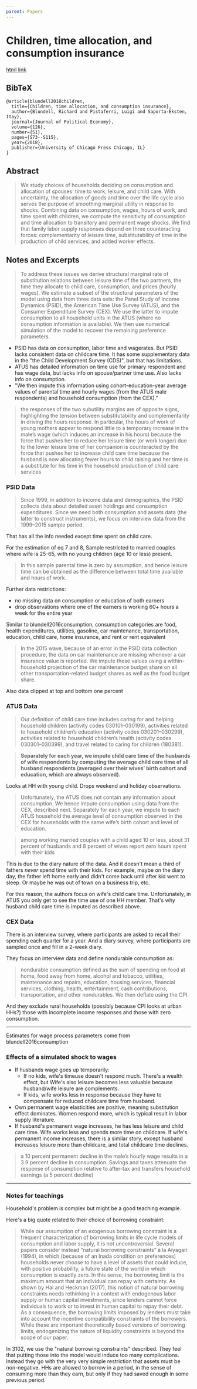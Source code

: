 ```yaml
---
parent: Papers
---
```


# Children, time allocation, and consumption insurance

[html link](https://www.journals.uchicago.edu/doi/10.1086/698752)

## BibTeX
```
@article{blundell2018children,
  title={Children, time allocation, and consumption insurance},
  author={Blundell, Richard and Pistaferri, Luigi and Saporta-Eksten, Itay},
  journal={Journal of Political Economy},
  volume={126},
  number={S1},
  pages={S73--S115},
  year={2018},
  publisher={University of Chicago Press Chicago, IL}
}
```

## Abstract

> We study choices of households deciding on consumption and allocation of spouses’ time to work, leisure, and child care. With uncertainty, the allocation of goods and time over the life cycle also serves the purpose of smoothing marginal utility in response to shocks. Combining data on consumption, wages, hours of work, and time spent with children, we compute the sensitivity of consumption and time allocation to transitory and permanent wage shocks. We find that family labor supply responses depend on three counteracting forces: complementarity of leisure time, substitutability of time in the production of child services, and added worker effects.


## Notes and Excerpts

> To address these issues we derive structural marginal rate of substitution relations between leisure time of the two partners, the time they allocate to child care, consumption, and prices (hourly wages). We estimate a subset of the structural parameters of the model using data from three data sets: the Panel Study of Income Dynamics (PSID), the American Time Use Survey (ATUS), and the Consumer Expenditure Survey (CEX). We use the latter to impute consumption to all household units in the ATUS (where no consumption information is available). We then use numerical simulation of the model to recover the remaining preference parameters.

- PSID has data on consumption, labor time and wagerates. But PSID lacks consistent data on childcare time. It has some supplementary data in the "the Child Development Survey (CDS)", but that has limitations.
- ATUS has detailed information on time use for primary respondent and has wage data, but lacks info on spouse/partner time use. Also lacks info on consumption.
- "We then impute this information using cohort-education-year average values of parental time and hourly wages (from the ATUS male respondents) and household consumption (from the CEX)."


> the responses of the two subutility margins are of opposite signs, highlighting the tension between substitutability and complementarity in driving the hours response. In particular, the hours of work of young mothers appear to respond little to a temporary increase in the male’s wage (which induces an increase in his hours) because the force that pushes her to reduce her leisure time (or work longer) due to the lower leisure time of her companion is counteracted by the force that pushes her to increase child care time because the husband is now allocating fewer hours to child raising and her time is a substitute for his time in the household production of child care services


### PSID Data

> Since 1999, in addition to income data and demographics, the PSID collects data about detailed asset holdings and consumption expenditures. Since we need both consumption and assets data (the latter to construct instruments), we focus on interview data from the 1999–2015 sample period. 

That has all the info needed except time spent on child care.

For the estimation of eq 7 and 8, 
Sample restricted to married couples where wife is 25-65, with no young children (age 10 or less) present.

> In this sample parental time is zero by assumption, and hence leisure time can be obtained as the difference between total time available and hours of work.

Further data restrictions:
- no missing data on consumption or education of both earners
- drop observations where one of the earners is working 60+ hours a week for the entire year

Similar to blundell2016consumption, consumption categories are food, health expenditures, utilities, gasoline, car maintenance, transportation, education, child care, home insurance, and rent or rent equivalent 

> In the 2015 wave, because of an error in the PSID data collection procedure, the data on car maintenance are missing whenever a car insurance value is reported. We impute these values using a within-household projection of the car maintenance budget share on all other transportation-related budget shares as well as the food budget share.

Also data clipped at top and bottom one percent


### ATUS Data

<!--
> One respondent per household (either the husband or wife in couple households) reports detailed information on how he or she spent his or her time on the previous day. The matching with the CPS can be used to recover demographic information for the respondent and the spouse (including his or her hourly wage), although some information is updated at the time of the ATUS interview.
-->

> Our definition of child care time includes caring for and helping household children (activity codes 030101–030199), activities related to household children’s education (activity codes 030201–030299), activities related to household children’s health (activity codes 030301–030399), and travel related to caring for children (180381). 

> **Separately for each year, we impute child care time of the husbands of wife respondents by computing the average child care time of all husband respondents (averaged over their wives’ birth cohort and education, which are always observed).**


Looks at HH with young child.
Drops weekend and holiday observations.

> Unfortunately, the ATUS does not contain any information about consumption. We hence impute consumption using data from the CEX, described next. Separately for each year, we impute to each ATUS household the average level of consumption observed in the CEX for households with the same wife’s birth cohort and level of education.

> among working married couples with a child aged 10 or less, about 31 percent of husbands and 8 percent of wives report zero hours spent with their kids

This is due to the diary nature of the data. And it doesn't mean a third of fathers *never* spend time with their kids.
For example, maybe on the diary day, the father left home early and didn't come back until after kid went to sleep.
Or maybe he was out of town on a business trip, etc.

For this reason, the authors focus on wife's child care time.
Unfortunately, in ATUS you only get to see the time use of one HH member.
That's why husband child care time is imputed as described above.


### CEX Data

There is an interview survey, where participants are asked to recall their spending each quarter for a year.
And a diary survey, where participants are sampled once and fill in a 2-week diary.

They focus on interview data and define nondurable consumption as:

> nondurable consumption defined as the sum of spending on food at home, food away from home, alcohol and tobacco, utilities, maintenance and repairs, education, housing services, financial services, clothing, health, entertainment, cash contributions, transportation, and other nondurables. We then deflate using the CPI.

And they exclude rural households (possibly because CPI looks at urban HHs?) those with incomplete income responses and those with zero consumption.



---

Estimates for wage process parameters come from blundell2016consumption

### Effects of a simulated shock to wages

- If husbands wage goes up temporarily: 
    - If no kids, wife's timeuse doesn't respond much. There's a wealth effect, but Wife's also leisure becomes less valuable because husband/wife leisure are complements.
    - If kids, wife works less in response because they have to compensate for reduced childcare time from husband.
- Own permanent wage elasticities are positive, meaning substitution effect dominates. Women respond more, which is typical result in labor supply literature.
- If husband's permanent wage increases, he has less leisure and child care time. Wife works less and spends more time on childcare. If wife's permanent income increases, there is a similar story, except husband increases leisure more than childcare, and total childcare time declines.

> a 10 percent permanent decline in the male’s hourly wage results in a 3.9 percent decline in consumption. Savings and taxes attenuate the response of consumption relative to after-tax and transfers household earnings (a 5 percent decline)

<!--
TODO: Try to understand the big ol' utility function they're using.
-->

<!--
Effect of shocks in model:

> The hours cross-responses are also interesting. When the husband’s wage increases temporarily, so that he works longer hours, wives in households without kids respond very little. This reflects pure leisure nonseparability: spouses enjoy spending nonworking time together, along with small wealth effects of the transitory shock, giving rise together to virtually no response of leisure or hours. However, hours are reduced (−0.08) in households with kids because wives now have to confront the decline in child care time of the husband, for which her child care hours are substitutes. While these effects are small, they are consistent with the idea that the presence of young children can affect cross–labor supply responses.

> The fact that the own permanent wage elasticities are positive implies that the substitution effect dominates. Hence, permanent declines in wages induce declines in labor supply for both partners (albeit larger for women, a traditional result in the labor supply literature).

> For women in couples without young kids, a permanent decline in the husband’s wage means he works less and earns less. She works more because of an added worker effect. In couples with children, husbands who work less allocate some of their leisure time to children, implying that the wife can work more because of substitutability effects in home production of child services.

- Permanent decline in husband's wage:
    - without kids, Wife works more
    - with kids, husband works 
-->



---

### Notes for teachings

Household's problem is complex but might be a good teaching example.

Here's a big quote related to their choice of borrowing constraint:

> While our assumption of an exogenous borrowing constraint is a frequent characterization of borrowing limits in life cycle models of consumption and labor supply, it is not uncontroversial. Several papers consider instead “natural borrowing constraints” à la Aiyagari (1994), in which (because of an Inada condition on preferences) households never choose to have a level of assets that could induce, with positive probability, a future state of the world in which consumption is exactly zero. In this sense, the borrowing limit is the maximum amount that an individual can repay with certainty. As shown by Hai and Heckman (2017), this notion of natural borrowing constraints needs rethinking in a context with endogenous labor supply or human capital investments, since lenders cannot force individuals to work or to invest in human capital to repay their debt. As a consequence, the borrowing limits imposed by lenders must take into account the incentive compatibility constraints of the borrowers. While these are important theoretically based versions of borrowing limits, endogenizing the nature of liquidity constraints is beyond the scope of our paper.

In 3102, we use the "natural borrowing constraints" described. They feel that putting those into the model would induce too many complications. Instead they go with the very very simple restriction that assets must be non-negative.
HHs are allowed to borrow in a period, in the sense of consuming more than they earn, but only if they had saved enough in some previous period.



